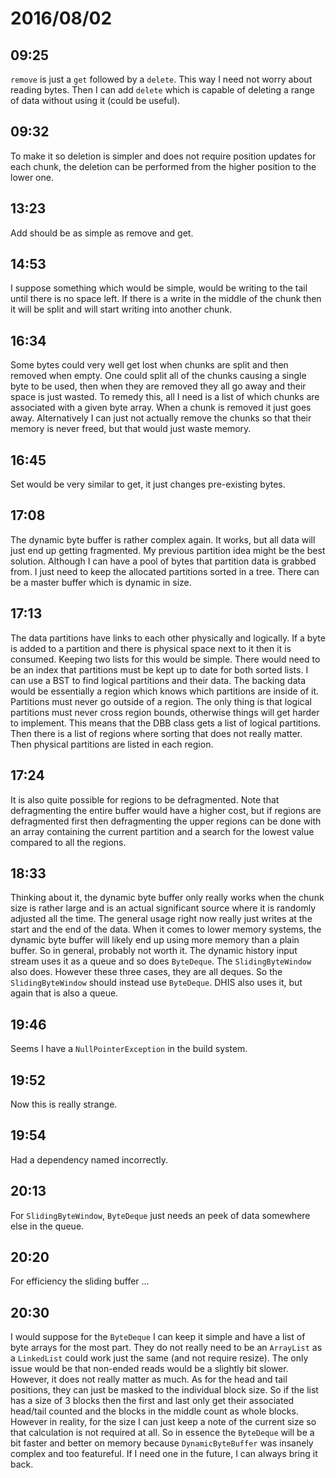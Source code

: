 # 2016/08/02

## 09:25

`remove` is just a `get` followed by a `delete`. This way I need not worry
about reading bytes. Then I can add `delete` which is capable of deleting a
range of data without using it (could be useful).

## 09:32

To make it so deletion is simpler and does not require position updates for
each chunk, the deletion can be performed from the higher position to the
lower one.

## 13:23

Add should be as simple as remove and get.

## 14:53

I suppose something which would be simple, would be writing to the tail until
there is no space left. If there is a write in the middle of the chunk then it
will be split and will start writing into another chunk.

## 16:34

Some bytes could very well get lost when chunks are split and then removed
when empty. One could split all of the chunks causing a single byte to be
used, then when they are removed they all go away and their space is just
wasted. To remedy this, all I need is a list of which chunks are associated
with a given byte array. When a chunk is removed it just goes away.
Alternatively I can just not actually remove the chunks so that their memory
is never freed, but that would just waste memory.

## 16:45

Set would be very similar to get, it just changes pre-existing bytes.

## 17:08

The dynamic byte buffer is rather complex again. It works, but all data will
just end up getting fragmented. My previous partition idea might be the best
solution. Although I can have a pool of bytes that partition data is grabbed
from. I just need to keep the allocated partitions sorted in a tree. There
can be a master buffer which is dynamic in size.

## 17:13

The data partitions have links to each other physically and logically. If a
byte is added to a partition and there is physical space next to it then it
is consumed. Keeping two lists for this would be simple. There would need to be
an index that partitions must be kept up to date for both sorted lists. I can
use a BST to find logical partitions and their data. The backing data would
be essentially a region which knows which partitions are inside of it.
Partitions must never go outside of a region. The only thing is that logical
partitions must never cross region bounds, otherwise things will get harder
to implement. This means that the DBB class gets a list of logical partitions.
Then there is a list of regions where sorting that does not really matter.
Then physical partitions are listed in each region.

## 17:24

It is also quite possible for regions to be defragmented. Note that
defragmenting the entire buffer would have a higher cost, but if regions
are defragmented first then defragmenting the upper regions can be done with
an array containing the current partition and a search for the lowest value
compared to all the regions.

## 18:33

Thinking about it, the dynamic byte buffer only really works when the chunk
size is rather large and is an actual significant source where it is randomly
adjusted all the time. The general usage right now really just writes at the
start and the end of the data. When it comes to lower memory systems, the
dynamic byte buffer will likely end up using more memory than a plain
buffer. So in general, probably not worth it. The dynamic history input stream
uses it as a queue and so does `ByteDeque`. The `SlidingByteWindow` also
does. However these three cases, they are all deques. So the
`SlidingByteWindow` should instead use `ByteDeque`. DHIS also uses it, but
again that is also a queue.

## 19:46

Seems I have a `NullPointerException` in the build system.

## 19:52

Now this is really strange.

## 19:54

Had a dependency named incorrectly.

## 20:13

For `SlidingByteWindow`, `ByteDeque` just needs an peek of data somewhere else
in the queue.

## 20:20

For efficiency the sliding buffer ...

## 20:30

I would suppose for the `ByteDeque` I can keep it simple and have a list of
byte arrays for the most part. They do not really need to be an `ArrayList` as
a `LinkedList` could work just the same (and not require resize). The only
issue would be that non-ended reads would be a slightly bit slower. However,
it does not really matter as much. As for the head and tail positions, they
can just be masked to the individual block size. So if the list has a size of
3 blocks then the first and last only get their associated head/tail counted
and the blocks in the middle count as whole blocks. However in reality, for
the size I can just keep a note of the current size so that calculation is
not required at all. So in essence the `ByteDeque` will be a bit faster and
better on memory because `DynamicByteBuffer` was insanely complex and too
featureful. If I need one in the future, I can always bring it back.

